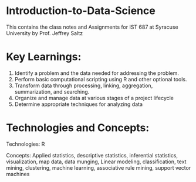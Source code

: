 # Introduction-to-Data-Science
This contains the class notes and Assignments for IST 687 at Syracuse University by Prof. Jeffrey Saltz

# Key Learnings:
1. Identify a problem and the data needed for addressing the problem.
2. Perform basic computational scripting using R and other optional tools.
3. Transform data through processing, linking, aggregation, summarization, and searching.
4. Organize and manage data at various stages of a project lifecycle
5. Determine appropriate techniques for analyzing data

# Technologies and Concepts:

Technologies: R

Concepts: Applied statistics, descriptive statistics, inferential statistics, visualization, map data, data munging, Linear modeling, classification, text mining, clustering, machine learning, associative rule mining, support vector machines
